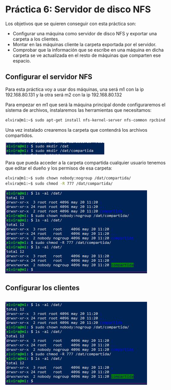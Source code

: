 # Práctica 6: Servidor de disco NFS

Los objetivos que se quieren conseguir con esta práctica son:
- Configurar una máquina como servidor de disco NFS y exportar una carpeta a los clientes.
- Montar en las máquinas cliente la carpeta exportada por el servidor.
- Comprobar que la información que se escribe en una máquina en dicha carpeta se ve actualizada en el resto de máquinas que comparten ese espacio.

## Configurar el servidor NFS
Para esta práctica voy a usar dos máquinas, una será m1 con la ip 192.168.80.131 y la otra será m2 con la ip 192.168.80.132

Para empezar en m1 que será la máquina principal donde configuraremos el sistema de archivos, instalaremos las herramientas que necesitamos:

```bash
elvira@m1:~$ sudo apt-get install nfs-kernel-server nfs-common rpcbind
```

Una vez instalado crearemos la carpeta que contendrá los archivos compartidos.

![imagen](https://github.com/layoel/SWAP2019/blob/master/PRACTICAS/Practica6/imagenes/1.JPG)

Para que pueda acceder a la carpeta compartida cualquier usuario tenemos que editar el dueño y los permisos de esa carpeta:

```bash
elvira@m1:~$ sudo chown nobody:nogroup /dat/compartida/
elvira@m1:~$ sudo chmod -R 777 /dat/compartida/
```
![imagen](https://github.com/layoel/SWAP2019/blob/master/PRACTICAS/Practica6/imagenes/2.JPG)




## Configurar los clientes

```bash

```

![imagen](https://github.com/layoel/SWAP2019/blob/master/PRACTICAS/Practica6/imagenes/2.JPG)
